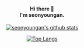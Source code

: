 <div align=center>
<h4> Hi there 🎨 <br> I'm seonyoungan. </h4>
   
<!-- 통계 -->
[![seonyoungan's github stats](https://github-readme-stats.vercel.app/api?username=seonyoungan&layout=compact&theme=flag-india&hide=prs,issues)](https://github.com/seonyoungan)

<!--
[![Hits](https://hits.seeyoufarm.com/api/count/incr/badge.svg?url=https%3A%2F%2Fgithub.com%2Fseonyoungan&count_bg=%23FFB306&title_bg=%2374BE79&icon=&icon_color=%236E6E6E&title=hits&edge_flat=true)](https://hits.seeyoufarm.com)
-->
[![Top Langs](https://github-readme-stats.vercel.app/api/top-langs/?username=seonyoungan&layout=compact&theme=flag-india)](https://github.com/seonyoungan)

</div>
